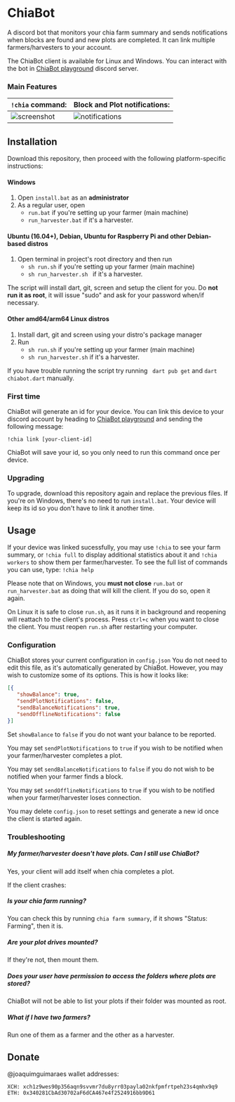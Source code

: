 # ChiaBot

A discord bot that monitors your chia farm summary and sends notifications when blocks are found and new plots are completed. It can link multiple farmers/harvesters to your account.

The ChiaBot client is available for Linux and Windows. You can interact with the bot in [ChiaBot playground](https://discord.gg/aEkYWQGWdS) discord server.

### Main Features
| ``!chia`` command: | Block and Plot notifications: |
|------------------------|-------------------|
|![screenshot](https://i.imgur.com/ilPYPe3_d.webp?maxwidth=450&fidelity=grand)|![notifications](https://i.imgur.com/HXKroKS_d.webp?maxwidth=450&fidelity=grand)|

## Installation 
Download this repository, then proceed with the following platform-specific instructions:

#### Windows
1. Open `` install.bat `` as an **administrator**
2. As a regular user, open 
   - `` run.bat `` if you're setting up your farmer (main machine) 
   - `` run_harvester.bat `` if it's a harvester.

#### Ubuntu (16.04+), Debian, Ubuntu for Raspberry Pi and other Debian-based distros
1. Open terminal in project's root directory and then run 
   - `` sh run.sh `` if you're setting up your farmer (main machine) 
   - ``sh run_harvester.sh `` if it's a harvester.
   
The script will install dart, git, screen and setup the client for you. Do **not run it as root**, it will issue "sudo" and ask for your password when/if necessary.

#### Other amd64/arm64 Linux distros
1. Install dart, git and screen using your distro's package manager
2. Run 
   - `` sh run.sh `` if you're setting up your farmer (main machine)
   - `` sh run_harvester.sh `` if it's a harvester.
   
If you have trouble running the script try running `` dart pub get`` and `` dart chiabot.dart `` manually.

### First time
ChiaBot will generate an id for your device. You can link this device to your discord account by heading to [ChiaBot playground](https://discord.gg/aEkYWQGWdS) and sending the following message:
```
!chia link [your-client-id]
```
ChiaBot will save your id, so you only need to run this command once per device.

### Upgrading
To upgrade, download this repository again and replace the previous files. 
If you're on Windows, there's no need to run `` install.bat ``.
Your device will keep its id so you don't have to link it another time.

## Usage
If your device was linked sucessfully, you may use `` !chia `` to see your farm summary, or `` !chia full `` to display additional statistics about it and `` !chia workers `` to show them per farmer/harvester.
To see the full list of commands you can use, type: `` !chia help ``

Please note that on Windows, you **must not close** ``run.bat`` or ``run_harvester.bat`` as doing that will kill the client. If you do so, open it again.

On Linux it is safe to close ``run.sh``, as it runs it in background and reopening will reattach to the client's process.
Press ``ctrl+c`` when you want to close the client. You must reopen ``run.sh`` after restarting your computer.

### Configuration
ChiaBot stores your current configuration in ``config.json``
You do not need to edit this file, as it's automatically generated by ChiaBot. However, you may wish to customize some of its options.
This is how it looks like:
```json
[{
   "showBalance": true,
   "sendPlotNotifications": false,
   "sendBalanceNotifications": true,
   "sendOfflineNotifications": false
}]
```
Set ``showBalance`` to ``false`` if you do not want your balance to be reported.

You may set ``sendPlotNotifications`` to ``true`` if you wish to be notified when your farmer/harvester completes a plot.

You may set ``sendBalanceNotifications`` to ``false`` if you do not wish to be notified when your farmer finds a block.

You may set ``sendOfflineNotifications`` to ``true`` if you wish to be notified when your farmer/harvester loses connection.

You may delete ``config.json`` to reset settings and generate a new id once the client is started again.

### Troubleshooting

##### My farmer/harvester doesn't have plots. Can I still use ChiaBot?
Yes, your client will add itself when chia completes a plot.

If the client crashes:
##### Is your chia farm running? 
  You can check this by running ` chia farm summary `, if it shows "Status: Farming", then it is.
##### Are your plot drives mounted?
  If they're not, then mount them.
##### Does your user have permission to access the folders where plots are stored?
  ChiaBot will not be able to list your plots if their folder was mounted as root.


##### What if I have two farmers?
  Run one of them as a farmer and the other as a harvester.
  
## Donate
@joaquimguimaraes wallet addresses:
```
XCH: xch1z9wes90p356aqn9svvmr7du8yrr03payla02nkfpmfrtpeh23s4qmhx9q9
ETH: 0x340281CbAd30702aF6dCA467e4f2524916bb9D61
```
